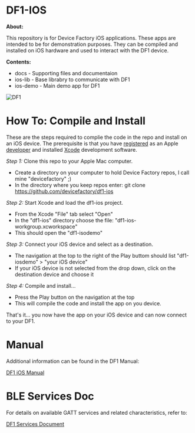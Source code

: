 DF1-IOS
=======

**About:**

This repository is for Device Factory iOS applications.  These apps are intended to be for demonstration purposes.
They can be compiled and installed on iOS hardware and used to interact with the DF1 device.

**Contents:**
* docs - Supporting files and documentaion
* ios-lib - Base librabry to communicate with DF1
* ios-demo - Main demo app for DF1

![DF1](https://raw.githubusercontent.com/devicefactory/share/master/media/df1/df1.png)


How To: Compile and Install
===========================

These are the steps required to complie the code in the repo and install on an iOS device.  The prerequisite is that you have [registered](https://developer.apple.com/register) as an Apple [developer](https://developer.apple.com) and installed [Xcode](https://developer.apple.com/xcode) development software.

*Step 1:* Clone this repo to your Apple Mac computer.
* Create a directory on your computer to hold Device Factory repos, I call mine "devicefactory" ;)
* In the directory where you keep repos enter: git clone https://github.com/devicefactory/df1-ios

*Step 2:* Start Xcode and load the df1-ios project.
* From the Xcode "File" tab select "Open"
* In the "df1-ios" directory choose the file: "df1-ios-workgroup.xcworkspace"
* This should open the "df1-isodemo"

*Step 3:* Connect your iOS device and select as a destination.
* The navigation at the top to the right of the Play buttom should list "df1-iosdemo" > "your iOS device"
* If your iOS device is not selected from the drop down, click on the destination device and choose it

*Step 4:* Compile and install...
* Press the Play button on the navigation at the top
* This will compile the code and install the app on you device.

That's it... you now have the app on your iOS device and can now connect to your DF1.

Manual
======

Additional information can be found in the DF1 Manual:

[DF1 iOS Manual](https://github.com/devicefactory/df1-manual/blob/master/howto_ios.md)

BLE Services Doc
================

For details on available GATT services and related characteristics, refer to:

[DF1 Services Document](https://github.com/devicefactory/df1-manual/blob/master/services.md)

